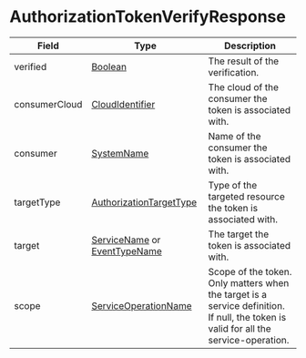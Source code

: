 # AuthorizationTokenVerifyResponse

Field | Type | Description
--- | --- | ---
verified | [Boolean](../primitives.md#boolean) | The result of the verification.
consumerCloud | [CloudIdentifier](../primitives.md#cloudidentifier) | The cloud of the consumer the token is associated with.
consumer | [SystemName](../primitives.md#systemname) | Name of the consumer the token is associated with.
targetType | [AuthorizationTargetType](../primitives.md#authorizationtargettype) | Type of the targeted resource the token is associated with.
target | [ServiceName](../primitives.md#servicename) or [EventTypeName](../primitives.md#eventtypename) | The target the token is associated with.
scope | [ServiceOperationName](../primitives.md#serviceoperationname) | Scope of the token. Only matters when the target is a service definition. If null, the token is valid for all the service-operation.
